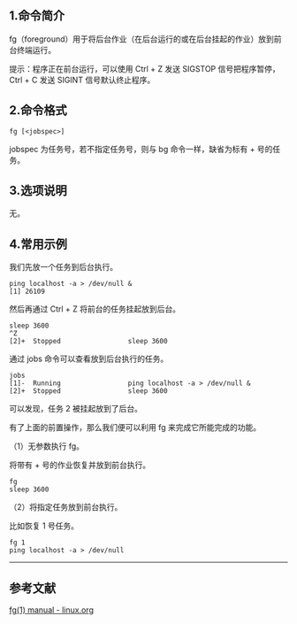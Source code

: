## 1.命令简介
fg（foreground）用于将后台作业（在后台运行的或在后台挂起的作业）放到前台终端运行。

提示：程序正在前台运行，可以使用 Ctrl + Z 发送 SIGSTOP 信号把程序暂停，Ctrl + C 发送  SIGINT 信号默认终止程序。

## 2.命令格式
```shell
fg [<jobspec>]
```
jobspec 为任务号，若不指定任务号，则与 bg 命令一样，缺省为标有 + 号的任务。

## 3.选项说明
无。

## 4.常用示例
我们先放一个任务到后台执行。
```shell
ping localhost -a > /dev/null &
[1] 26109
```
然后再通过 Ctrl + Z 将前台的任务挂起放到后台。
```shell
sleep 3600
^Z
[2]+  Stopped                 sleep 3600
```
通过 jobs 命令可以查看放到后台执行的任务。
```shell
jobs
[1]-  Running                 ping localhost -a > /dev/null &
[2]+  Stopped                 sleep 3600
```
可以发现，任务 2 被挂起放到了后台。

有了上面的前置操作，那么我们便可以利用 fg 来完成它所能完成的功能。

（1）无参数执行 fg。

将带有 + 号的作业恢复并放到前台执行。
```shell
fg
sleep 3600
```

（2）将指定任务放到前台执行。

比如恢复 1 号任务。
```shell
fg 1
ping localhost -a > /dev/null
```

---
## 参考文献
[fg(1) manual - linux.org](https://www.linux.org/docs/man1/fg.html)
